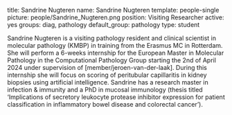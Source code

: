 title: Sandrine Nugteren
name: Sandrine Nugteren
template: people-single
picture: people/Sandrine_Nugteren.png
position: Visiting Researcher
active: yes
groups: diag, pathology
default_group: pathology
type: student

Sandrine Nugteren is a visiting pathology resident and clinical scientist in molecular pathology (KMBP) in training from the Erasmus MC in Rotterdam. She will perform a 6-weeks internship for the European Master in Molecular Pathology in the Computational Pathology Group starting the 2nd of April 2024 under supervision of [member/jeroen-van-der-laak]. During this internship she will focus on scoring of peritubular capillaritis in kidney biopsies using artificial intelligence. Sandrine has a research master in infection & immunity and a PhD in mucosal immunology (thesis titled ‘Implications of secretory leukocyte protease inhibitor expression for patient classification in inflammatory bowel disease and colorectal cancer’).
